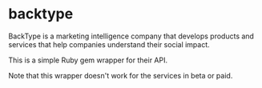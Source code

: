 backtype
=======

BackType is a marketing intelligence company that develops products and services that help companies understand their social impact.

This is a simple Ruby gem wrapper for their API.

Note that this wrapper doesn't work for the services in beta or paid.